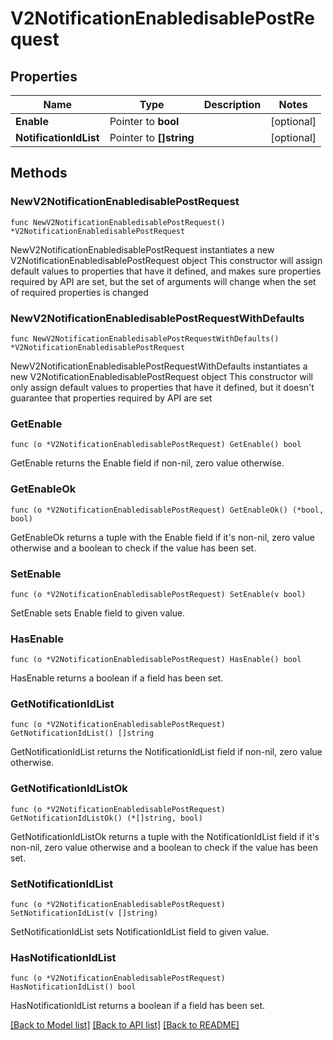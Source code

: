 # V2NotificationEnabledisablePostRequest

## Properties

Name | Type | Description | Notes
------------ | ------------- | ------------- | -------------
**Enable** | Pointer to **bool** |  | [optional] 
**NotificationIdList** | Pointer to **[]string** |  | [optional] 

## Methods

### NewV2NotificationEnabledisablePostRequest

`func NewV2NotificationEnabledisablePostRequest() *V2NotificationEnabledisablePostRequest`

NewV2NotificationEnabledisablePostRequest instantiates a new V2NotificationEnabledisablePostRequest object
This constructor will assign default values to properties that have it defined,
and makes sure properties required by API are set, but the set of arguments
will change when the set of required properties is changed

### NewV2NotificationEnabledisablePostRequestWithDefaults

`func NewV2NotificationEnabledisablePostRequestWithDefaults() *V2NotificationEnabledisablePostRequest`

NewV2NotificationEnabledisablePostRequestWithDefaults instantiates a new V2NotificationEnabledisablePostRequest object
This constructor will only assign default values to properties that have it defined,
but it doesn't guarantee that properties required by API are set

### GetEnable

`func (o *V2NotificationEnabledisablePostRequest) GetEnable() bool`

GetEnable returns the Enable field if non-nil, zero value otherwise.

### GetEnableOk

`func (o *V2NotificationEnabledisablePostRequest) GetEnableOk() (*bool, bool)`

GetEnableOk returns a tuple with the Enable field if it's non-nil, zero value otherwise
and a boolean to check if the value has been set.

### SetEnable

`func (o *V2NotificationEnabledisablePostRequest) SetEnable(v bool)`

SetEnable sets Enable field to given value.

### HasEnable

`func (o *V2NotificationEnabledisablePostRequest) HasEnable() bool`

HasEnable returns a boolean if a field has been set.

### GetNotificationIdList

`func (o *V2NotificationEnabledisablePostRequest) GetNotificationIdList() []string`

GetNotificationIdList returns the NotificationIdList field if non-nil, zero value otherwise.

### GetNotificationIdListOk

`func (o *V2NotificationEnabledisablePostRequest) GetNotificationIdListOk() (*[]string, bool)`

GetNotificationIdListOk returns a tuple with the NotificationIdList field if it's non-nil, zero value otherwise
and a boolean to check if the value has been set.

### SetNotificationIdList

`func (o *V2NotificationEnabledisablePostRequest) SetNotificationIdList(v []string)`

SetNotificationIdList sets NotificationIdList field to given value.

### HasNotificationIdList

`func (o *V2NotificationEnabledisablePostRequest) HasNotificationIdList() bool`

HasNotificationIdList returns a boolean if a field has been set.


[[Back to Model list]](../README.md#documentation-for-models) [[Back to API list]](../README.md#documentation-for-api-endpoints) [[Back to README]](../README.md)


